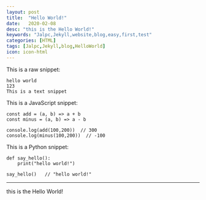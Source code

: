 ```yaml
---
layout: post
title:  "Hello World!"
date:   2020-02-08
desc: "this is the Hello World!"
keywords: "Jalpc,Jekyll,website,blog,easy,first,test"
categories: [HTML]
tags: [Jalpc,Jekyll,blog,HelloWorld]
icon: icon-html
---
```


This is a raw snippet:

```
hello world
123
This is a text snippet
```


This is a JavaScript snippet:

```
const add = (a, b) => a + b
const minus = (a, b) => a - b

console.log(add(100,200))  // 300
console.log(minus(100,200))  // -100
```

This is a Python snippet:

```
def say_hello():
    print("hello world!")

say_hello()   // "hello world!"
```

---

this is the Hello World!
